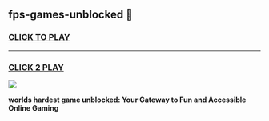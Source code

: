 
## fps-games-unblocked 👋
<h3>
<a href="https://premium.freeplayer.one?title=fps-games-unblocked&ref=14F">CLICK TO PLAY</a></h3>
<hr>

<h3>
<a href="https://premium.freeplayer.one?title=fps-games-unblocked&ref=14F">CLICK 2 PLAY</a>
  
</h3>

<a href="https://premium.freeplayer.one?title=fps-games-unblocked&ref=12F/"><img src="https://clearcache.store/games.png"></a>


**worlds hardest game unblocked: Your Gateway to Fun and Accessible Online Gaming**
